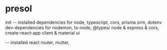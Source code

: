 # presol

init -- installed dependencies for node, typescript, cors, prisma orm, dotenv
                  dev-dependencies for nodemon, ts-node, @types/ node & express & cors, 
                  create-react-app client & material ui 

 -- installed react router, multer, 